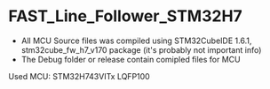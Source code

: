 # FAST_Line_Follower_STM32H7
* All MCU Source files was compiled using STM32CubeIDE 1.6.1, stm32cube_fw_h7_v170 package (it's probably not important info) 
* The Debug folder or release contain comipled files for MCU

Used MCU: STM32H743VITx
LQFP100
